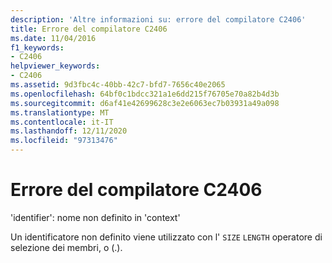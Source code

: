 ```yaml
---
description: 'Altre informazioni su: errore del compilatore C2406'
title: Errore del compilatore C2406
ms.date: 11/04/2016
f1_keywords:
- C2406
helpviewer_keywords:
- C2406
ms.assetid: 9d3fbc4c-40bb-42c7-bfd7-7656c40e2065
ms.openlocfilehash: 64bf0c1bdcc321a1e6dd215f76705e70a82b4d3b
ms.sourcegitcommit: d6af41e42699628c3e2e6063ec7b03931a49a098
ms.translationtype: MT
ms.contentlocale: it-IT
ms.lasthandoff: 12/11/2020
ms.locfileid: "97313476"
---
```

# <a name="compiler-error-c2406"></a>Errore del compilatore C2406

'identifier': nome non definito in 'context'

Un identificatore non definito viene utilizzato con l' `SIZE` `LENGTH` operatore di selezione dei membri, o (.).
